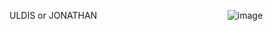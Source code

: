 ULDIS or JONATHAN‎ ‎ ‎ ‎ ‎‎ ‎ ‎‎ ‎ ‎‎‎ ‎ ‎‎ ‎ ‎ ‎  ‎ ‎‎ ‎ ‎‎ ‎ ‎ ‎  ‎ ‎ ‎ ‎‎ ‎ ‎ ‎ ‎ ‎ ‎‎ ‎ ‎ ‎ ‎ ‎ ‎ ‎‎ ‎ ‎ ‎ ‎ ‎ ‎‎ ‎ ‎ ‎ ‎ ‎‎ ‎ ‎ ‎‎ ‎ ‎ ‎ ‎ ‎‎ ![image](https://github.com/user-attachments/assets/68e88e12-5687-49d4-b525-4b4412533f9c)
